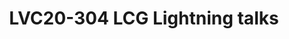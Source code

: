 ---
categories:
- lvc20
description: A set of short, quick talks about the myriad set of things LCG Team has
  been upto.
image: /assets/images/featured-images/lvc20/LVC20-304.png
session_id: LVC20-304
session_room: Linux/Android
session_slot:
  end_time: 2020-09-24 16:40
  start_time: 2020-09-24 16:15
session_speakers:
- speaker_bio: Sumit leads a motivated team of kernel engineers who work on everything
    kernel - and sometimes non-kernel too - within LCG.
  speaker_company: Linaro Limited
  speaker_image: http://avatars.sched.co/1/b8/1747164/avatar.jpg.320x320px.jpg?84a
  speaker_name: Sumit Semwal
  speaker_position: LCG Kernel Team Lead
  speaker_role: speaker
- speaker_bio: AOSP devboard and Kernel developer
  speaker_company: Linaro
  speaker_image: http://avatars.sched.co/3/30/517344/avatar.jpg.320x320px.jpg?0f6
  speaker_name: John Stultz
  speaker_position: Linaro Consumer Group - AOSP devboards and Kernel developer
  speaker_role: attendee, speaker
session_track: Android
tag: session
tags: Android
title: LVC20-304 LCG Lightning talks
---